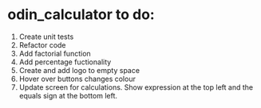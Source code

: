 # odin_calculator to do:

1. Create unit tests
2. Refactor code
3. Add factorial function
4. Add percentage fuctionality
5. Create and add logo to empty space
6. Hover over buttons changes colour
7. Update screen for calculations. Show expression at the top left 
   and the equals sign at the bottom left.